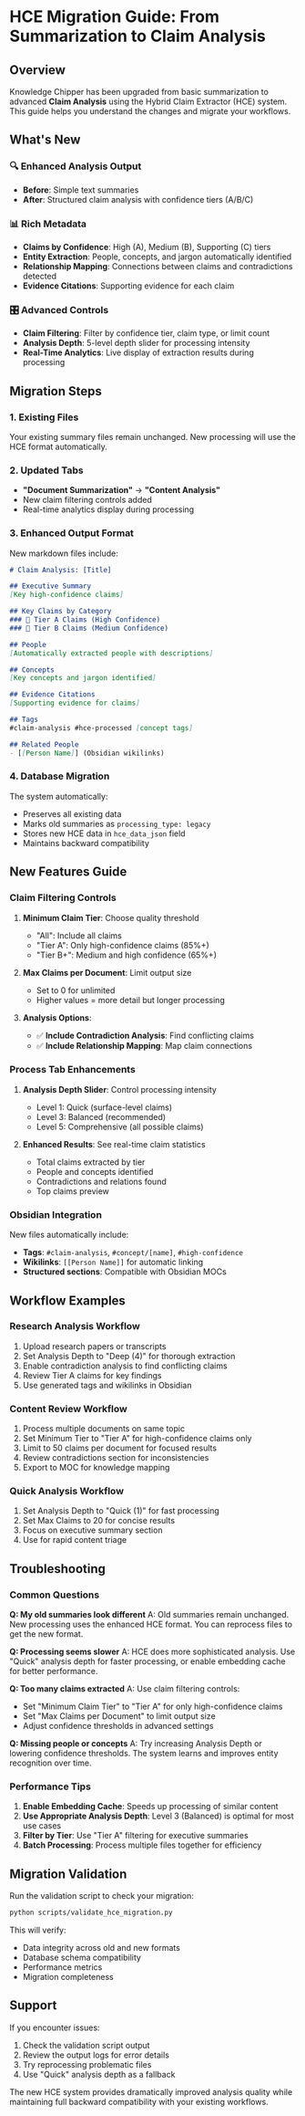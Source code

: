 # HCE Migration Guide: From Summarization to Claim Analysis

## Overview

Knowledge Chipper has been upgraded from basic summarization to advanced **Claim Analysis** using the Hybrid Claim Extractor (HCE) system. This guide helps you understand the changes and migrate your workflows.

## What's New

### 🔍 **Enhanced Analysis Output**
- **Before**: Simple text summaries
- **After**: Structured claim analysis with confidence tiers (A/B/C)

### 📊 **Rich Metadata**
- **Claims by Confidence**: High (A), Medium (B), Supporting (C) tiers
- **Entity Extraction**: People, concepts, and jargon automatically identified
- **Relationship Mapping**: Connections between claims and contradictions detected
- **Evidence Citations**: Supporting evidence for each claim

### 🎛️ **Advanced Controls**
- **Claim Filtering**: Filter by confidence tier, claim type, or limit count
- **Analysis Depth**: 5-level depth slider for processing intensity
- **Real-Time Analytics**: Live display of extraction results during processing

## Migration Steps

### 1. **Existing Files**
Your existing summary files remain unchanged. New processing will use the HCE format automatically.

### 2. **Updated Tabs**
- **"Document Summarization"** → **"Content Analysis"**
- New claim filtering controls added
- Real-time analytics display during processing

### 3. **Enhanced Output Format**
New markdown files include:
```markdown
# Claim Analysis: [Title]

## Executive Summary
[Key high-confidence claims]

## Key Claims by Category
### 🥇 Tier A Claims (High Confidence)
### 🥈 Tier B Claims (Medium Confidence)

## People
[Automatically extracted people with descriptions]

## Concepts  
[Key concepts and jargon identified]

## Evidence Citations
[Supporting evidence for claims]

## Tags
#claim-analysis #hce-processed [concept tags]

## Related People
- [[Person Name]] (Obsidian wikilinks)
```

### 4. **Database Migration**
The system automatically:
- Preserves all existing data
- Marks old summaries as `processing_type: legacy`
- Stores new HCE data in `hce_data_json` field
- Maintains backward compatibility

## New Features Guide

### **Claim Filtering Controls**
1. **Minimum Claim Tier**: Choose quality threshold
   - "All": Include all claims
   - "Tier A": Only high-confidence claims (85%+)
   - "Tier B+": Medium and high confidence (65%+)

2. **Max Claims per Document**: Limit output size
   - Set to 0 for unlimited
   - Higher values = more detail but longer processing

3. **Analysis Options**:
   - ✅ **Include Contradiction Analysis**: Find conflicting claims
   - ✅ **Include Relationship Mapping**: Map claim connections

### **Process Tab Enhancements**
1. **Analysis Depth Slider**: Control processing intensity
   - Level 1: Quick (surface-level claims)
   - Level 3: Balanced (recommended)
   - Level 5: Comprehensive (all possible claims)

2. **Enhanced Results**: See real-time claim statistics
   - Total claims extracted by tier
   - People and concepts identified
   - Contradictions and relations found
   - Top claims preview

### **Obsidian Integration**
New files automatically include:
- **Tags**: `#claim-analysis`, `#concept/[name]`, `#high-confidence`
- **Wikilinks**: `[[Person Name]]` for automatic linking
- **Structured sections**: Compatible with Obsidian MOCs

## Workflow Examples

### **Research Analysis Workflow**
1. Upload research papers or transcripts
2. Set Analysis Depth to "Deep (4)" for thorough extraction
3. Enable contradiction analysis to find conflicting claims
4. Review Tier A claims for key findings
5. Use generated tags and wikilinks in Obsidian

### **Content Review Workflow**
1. Process multiple documents on same topic
2. Set Minimum Tier to "Tier A" for high-confidence claims only
3. Limit to 50 claims per document for focused results
4. Review contradictions section for inconsistencies
5. Export to MOC for knowledge mapping

### **Quick Analysis Workflow**
1. Set Analysis Depth to "Quick (1)" for fast processing
2. Set Max Claims to 20 for concise results
3. Focus on executive summary section
4. Use for rapid content triage

## Troubleshooting

### **Common Questions**

**Q: My old summaries look different**
A: Old summaries remain unchanged. New processing uses the enhanced HCE format. You can reprocess files to get the new format.

**Q: Processing seems slower**
A: HCE does more sophisticated analysis. Use "Quick" analysis depth for faster processing, or enable embedding cache for better performance.

**Q: Too many claims extracted**
A: Use claim filtering controls:
- Set "Minimum Claim Tier" to "Tier A" for only high-confidence claims
- Set "Max Claims per Document" to limit output size
- Adjust confidence thresholds in advanced settings

**Q: Missing people or concepts**
A: Try increasing Analysis Depth or lowering confidence thresholds. The system learns and improves entity recognition over time.

### **Performance Tips**
1. **Enable Embedding Cache**: Speeds up processing of similar content
2. **Use Appropriate Analysis Depth**: Level 3 (Balanced) is optimal for most use cases
3. **Filter by Tier**: Use "Tier A" filtering for executive summaries
4. **Batch Processing**: Process multiple files together for efficiency

## Migration Validation

Run the validation script to check your migration:
```bash
python scripts/validate_hce_migration.py
```

This will verify:
- Data integrity across old and new formats
- Database schema compatibility
- Performance metrics
- Migration completeness

## Support

If you encounter issues:
1. Check the validation script output
2. Review the output logs for error details
3. Try reprocessing problematic files
4. Use "Quick" analysis depth as a fallback

The new HCE system provides dramatically improved analysis quality while maintaining full backward compatibility with your existing workflows.
